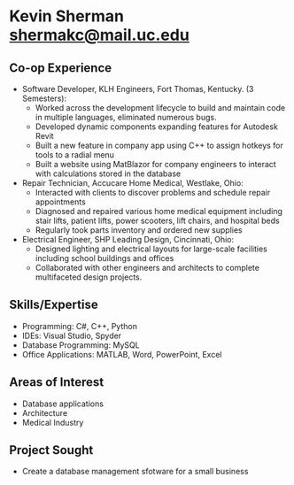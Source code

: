 # Kevin Sherman shermakc@mail.uc.edu
## Co-op Experience
- Software Developer, KLH Engineers, Fort Thomas, Kentucky. (3 Semesters):
	- Worked across the development lifecycle to build and maintain code in multiple languages, eliminated numerous bugs.
  - Developed dynamic components expanding features for Autodesk Revit
  - Built a new feature in company app using C++ to assign hotkeys for tools to a radial menu
  - Built a website using MatBlazor for company engineers to interact with calculations stored in the database
- Repair Technician, Accucare Home Medical, Westlake, Ohio:
	- Interacted with clients to discover problems and schedule repair appointments
  - Diagnosed and repaired various home medical equipment including stair lifts, patient lifts, power scooters, lift chairs, and hospital beds
  - Regularly took parts inventory and ordered new supplies
- Electrical Engineer, SHP Leading Design, Cincinnati, Ohio:
	- Designed lighting and electrical layouts for large-scale facilities including school buildings and offices
  - Collaborated with other engineers and architects to complete multifaceted design projects.
## Skills/Expertise
- Programming: C#, C++, Python
- IDEs: Visual Studio, Spyder
- Database Programming: MySQL
- Office Applications: MATLAB, Word, PowerPoint, Excel
## Areas of Interest
- Database applications
- Architecture
- Medical Industry
## Project Sought
- Create a database management sfotware for a small business
